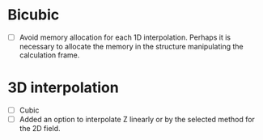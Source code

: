 # Bicubic

- [ ] Avoid memory allocation for each 1D interpolation. Perhaps it is
      necessary to allocate the memory in the structure manipulating the
      calculation frame.

# 3D interpolation

- [ ] Cubic
- [ ] Added an option to interpolate Z linearly or by the selected
      method for the 2D field.
